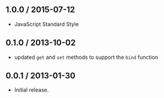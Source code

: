 1.0.0 / 2015-07-12
------------------
- JavaScript Standard Style

0.1.0 / 2013-10-02
------------------
* updated `get` and `set` methods to support the `bind` function

0.0.1 / 2013-01-30
------------------
* Initial release.
